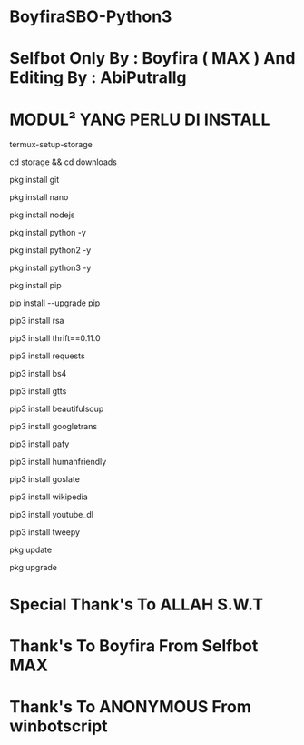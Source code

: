 # BoyfiraSBO-Python3
#  Selfbot Only By : Boyfira ( MAX ) And Editing By : AbiPutrallg


#   MODUL² YANG PERLU DI INSTALL

termux-setup-storage

cd storage && cd downloads

pkg install git

pkg install nano

pkg install nodejs

pkg install python -y

pkg install python2 -y

pkg install python3 -y

pkg install pip

pip install --upgrade pip

pip3 install rsa

pip3 install thrift==0.11.0

pip3 install requests

pip3 install bs4

pip3 install gtts

pip3 install beautifulsoup

pip3 install googletrans

pip3 install pafy

pip3 install humanfriendly

pip3 install goslate

pip3 install wikipedia

pip3 install youtube_dl

pip3 install tweepy

pkg update

pkg upgrade

# Special Thank's To ALLAH S.W.T
# Thank's To Boyfira From Selfbot MAX
# Thank's To ANONYMOUS From winbotscript
